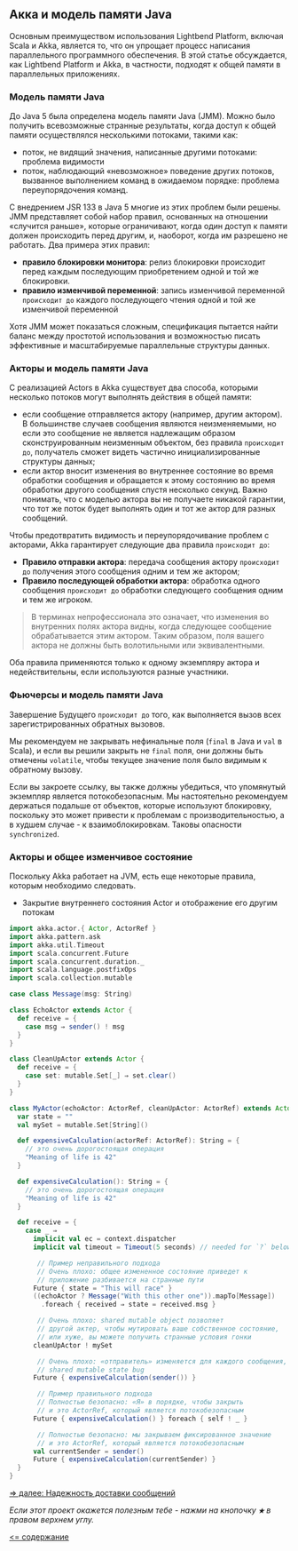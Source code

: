 ## Акка и модель памяти Java

Основным преимуществом использования Lightbend Platform, включая Scala и Akka, является то, что он упрощает процесс 
написания параллельного программного обеспечения. В этой статье обсуждается, как Lightbend Platform и Akka, в частности,
 подходят к общей памяти в параллельных приложениях.

### Модель памяти Java
До Java 5 была определена модель памяти Java (JMM). Можно было получить всевозможные странные результаты, когда доступ 
к общей памяти осуществлялся несколькими потоками, такими как:

* поток, не видящий значения, написанные другими потоками: проблема видимости
* поток, наблюдающий «невозможное» поведение других потоков, вызванное выполнением команд в ожидаемом порядке: проблема 
переупорядочения команд.

С внедрением JSR 133 в Java 5 многие из этих проблем были решены. JMM представляет собой набор правил, основанных на 
отношении «случится раньше», которые ограничивают, когда один доступ к памяти должен происходить перед другим, и, 
наоборот, когда им разрешено не работать. Два примера этих правил:

* **правило блокировки монитора**: релиз блокировки происходит перед каждым последующим приобретением одной и той же блокировки.
* **правило изменчивой переменной**: запись изменчивой переменной `происходит до` каждого последующего чтения одной и той 
же изменчивой переменной

Хотя JMM может показаться сложным, спецификация пытается найти баланс между простотой использования и возможностью 
писать эффективные и масштабируемые параллельные структуры данных.

### Акторы и модель памяти Java
С реализацией Actors в Akka существует два способа, которыми несколько потоков могут выполнять действия в общей памяти:

* если сообщение отправляется актору (например, другим актором). В большинстве случаев сообщения являются неизменяемыми,
 но если это сообщение не является надлежащим образом сконструированным неизменным объектом, без правила `происходит до`, получатель сможет видеть частично инициализированные структуры данных;
* если актор вносит изменения во внутреннее состояние во время обработки сообщения и обращается к этому состоянию во 
время обработки другого сообщения спустя несколько секунд. Важно понимать, что с моделью актора вы не получаете никакой 
гарантии, что тот же поток будет выполнять один и тот же актор для разных сообщений.

Чтобы предотвратить видимость и переупорядочивание проблем с акторами, Akka гарантирует следующие два правила `происходит до`:

* **Правило отправки актора**: передача сообщения актору `происходит до` получения этого сообщения одним и тем же актором;
* **Правило последующей обработки актора**: обработка одного сообщения `происходит до` обработки следующего сообщения одним и
 тем же игроком.
 
>В терминах непрофессионала это означает, что изменения во внутренних полях актора видны, когда следующее сообщение 
обрабатывается этим актором. Таким образом, поля вашего актора не должны быть волотильными или эквивалентными.

Оба правила применяются только к одному экземпляру актора и недействительны, если используются разные участники.

### Фьючерсы и модель памяти Java
Завершение Будущего `происходит до` того, как выполняется вызов всех зарегистрированных обратных вызовов.

Мы рекомендуем не закрывать нефинальные поля (`final` в Java и `val` в Scala), и если вы решили закрыть не `final` поля,
 они должны быть отмечены `volatile`, чтобы текущее значение поля было видимым к обратному вызову.

Если вы закроете ссылку, вы также должны убедиться, что упомянутый экземпляр является потокобезопасным. Мы настоятельно 
рекомендуем держаться подальше от объектов, которые используют блокировку, поскольку это может привести к проблемам с 
производительностью, а в худшем случае - к взаимоблокировкам. Таковы опасности `synchronized`.

### Акторы и общее изменчивое состояние
Поскольку Akka работает на JVM, есть еще некоторые правила, которым необходимо следовать.

* Закрытие внутреннего состояния Actor и отображение его другим потокам

```scala
import akka.actor.{ Actor, ActorRef }
import akka.pattern.ask
import akka.util.Timeout
import scala.concurrent.Future
import scala.concurrent.duration._
import scala.language.postfixOps
import scala.collection.mutable

case class Message(msg: String)

class EchoActor extends Actor {
  def receive = {
    case msg ⇒ sender() ! msg
  }
}

class CleanUpActor extends Actor {
  def receive = {
    case set: mutable.Set[_] ⇒ set.clear()
  }
}

class MyActor(echoActor: ActorRef, cleanUpActor: ActorRef) extends Actor {
  var state = ""
  val mySet = mutable.Set[String]()

  def expensiveCalculation(actorRef: ActorRef): String = {
    // это очень дорогостоящая операция
    "Meaning of life is 42"
  }

  def expensiveCalculation(): String = {
    // это очень дорогостоящая операция
    "Meaning of life is 42"
  }

  def receive = {
    case _ ⇒
      implicit val ec = context.dispatcher
      implicit val timeout = Timeout(5 seconds) // needed for `?` below

       // Пример неправильного подхода
       // Очень плохо: общее измененное состояние приведет к
       // приложение разбивается на странные пути
      Future { state = "This will race" }
      ((echoActor ? Message("With this other one")).mapTo[Message])
        .foreach { received ⇒ state = received.msg }

       // Очень плохо: shared mutable object позволяет
       // другой актер, чтобы мутировать ваше собственное состояние,
       // или хуже, вы можете получить странные условия гонки
      cleanUpActor ! mySet

       // Очень плохо: «отправитель» изменяется для каждого сообщения,
       // shared mutable state bug
      Future { expensiveCalculation(sender()) }

       // Пример правильного подхода
       // Полностью безопасно: «Я» в порядке, чтобы закрыть
       // и это ActorRef, который является потокобезопасным
      Future { expensiveCalculation() } foreach { self ! _ }

       // Полностью безопасно: мы закрываем фиксированное значение
       // и это ActorRef, который является потокобезопасным
      val currentSender = sender()
      Future { expensiveCalculation(currentSender) }
  }
}
```
[=> далее: Надежность доставки сообщений](https://github.com/steklopod/akka/blob/akka_starter/src/main/resources/readmes/concepts/message-delivery-reliability.md)

_Если этот проект окажется полезным тебе - нажми на кнопочку **`★`** в правом верхнем углу._

[<= содержание](https://github.com/steklopod/akka/blob/akka_starter/readme.md)